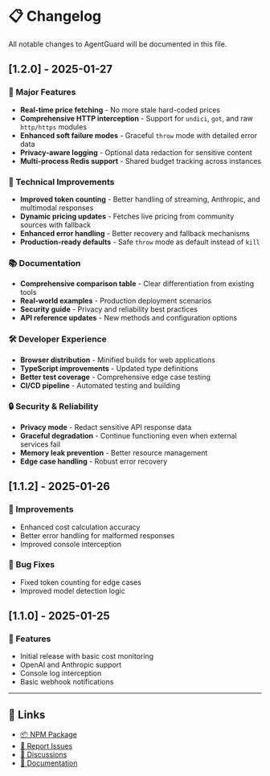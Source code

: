 # 📋 Changelog

All notable changes to AgentGuard will be documented in this file.

## [1.2.0] - 2025-01-27

### 🚀 Major Features
- **Real-time price fetching** - No more stale hard-coded prices
- **Comprehensive HTTP interception** - Support for `undici`, `got`, and raw `http/https` modules
- **Enhanced soft failure modes** - Graceful `throw` mode with detailed error data
- **Privacy-aware logging** - Optional data redaction for sensitive content
- **Multi-process Redis support** - Shared budget tracking across instances

### 🔧 Technical Improvements
- **Improved token counting** - Better handling of streaming, Anthropic, and multimodal responses
- **Dynamic pricing updates** - Fetches live pricing from community sources with fallback
- **Enhanced error handling** - Better recovery and fallback mechanisms
- **Production-ready defaults** - Safe `throw` mode as default instead of `kill`

### 📚 Documentation
- **Comprehensive comparison table** - Clear differentiation from existing tools
- **Real-world examples** - Production deployment scenarios
- **Security guide** - Privacy and reliability best practices
- **API reference updates** - New methods and configuration options

### 🛠 Developer Experience
- **Browser distribution** - Minified builds for web applications
- **TypeScript improvements** - Updated type definitions
- **Better test coverage** - Comprehensive edge case testing
- **CI/CD pipeline** - Automated testing and building

### 🔒 Security & Reliability
- **Privacy mode** - Redact sensitive API response data
- **Graceful degradation** - Continue functioning even when external services fail
- **Memory leak prevention** - Better resource management
- **Edge case handling** - Robust error recovery

## [1.1.2] - 2025-01-26

### 🔧 Improvements
- Enhanced cost calculation accuracy
- Better error handling for malformed responses
- Improved console interception

### 🐛 Bug Fixes
- Fixed token counting for edge cases
- Improved model detection logic

## [1.1.0] - 2025-01-25

### 🚀 Features
- Initial release with basic cost monitoring
- OpenAI and Anthropic support
- Console log interception
- Basic webhook notifications

---

## 🔗 Links

- [📦 NPM Package](https://npmjs.com/package/agent-guard)
- [🐛 Report Issues](https://github.com/dipampaul17/AgentGuard/issues)
- [💬 Discussions](https://github.com/dipampaul17/AgentGuard/discussions)
- [📖 Documentation](https://github.com/dipampaul17/AgentGuard#readme)